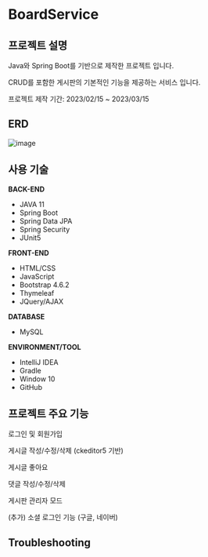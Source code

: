 # BoardService

## 프로젝트 설명
Java와 Spring Boot를 기반으로 제작한 프로젝트 입니다.  


CRUD를 포함한 게시판의 기본적인 기능을 제공하는 서비스 입니다.  


프로젝트 제작 기간: 2023/02/15 ~ 2023/03/15

## ERD
![image](https://user-images.githubusercontent.com/93713151/225629286-0cde2ad0-1d86-4513-9181-f8a9baba80a3.png)  




## 사용 기술

**BACK-END**
- JAVA 11
- Spring Boot
- Spring Data JPA
- Spring Security
- JUnit5

**FRONT-END**
- HTML/CSS
- JavaScript
- Bootstrap 4.6.2
- Thymeleaf
- JQuery/AJAX

**DATABASE**
- MySQL

**ENVIRONMENT/TOOL**
- IntelliJ IDEA
- Gradle
- Window 10
- GitHub

## 프로젝트 주요 기능
로그인 및 회원가입  


게시글 작성/수정/삭제 (ckeditor5 기반)  


게시글 좋아요  


댓글 작성/수정/삭제  


게시판 관리자 모드

(추가) 소셜 로그인 기능 (구글, 네이버)



## Troubleshooting
